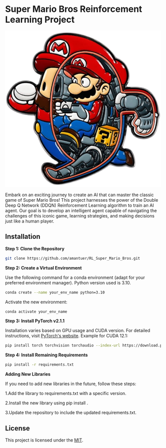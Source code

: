# Super Mario Bros Reinforcement Learning Project

![Description](images/mario.png)

Embark on an exciting journey to create an AI that can master the classic game of Super Mario Bros! This project harnesses the power of the Double Deep Q Network (DDQN) Reinforcement Learning algorithm to train an AI agent. Our goal is to develop an intelligent agent capable of navigating the challenges of this iconic game, learning strategies, and making decisions just like a human player.

## Installation

**Step 1: Clone the Repository**
```bash
git clone https://github.com/amantuer/RL_Super_Mario_Bros.git
```

**Step 2: Create a Virtual Environment**

Use the following command for a conda environment (adapt for your preferred environment manager). Python version used is 3.10.

```bash
conda create --name your_env_name python=3.10
```

Activate the new environment:

```bash
conda activate your_env_name
```

**Step 3: Install PyTorch v2.1.1**

Installation varies based on GPU usage and CUDA version. For detailed instructions, visit [PyTorch's website](https://pytorch.org/get-started/locally/). Example for CUDA 12.1:


```bash
pip install torch torchvision torchaudio --index-url https://download.pytorch.org/whl/cu121
```

**Step 4: Install Remaining Requirements**

```bash
pip install -r requirements.txt
```

**Adding New Libraries**

If you need to add new libraries in the future, follow these steps:

1.Add the library to requirements.txt with a specific version.

2.Install the new library using pip install <library-name>.

3.Update the repository to include the updated requirements.txt.

## License

This project is licensed under the [MIT](LICENSE.md).


